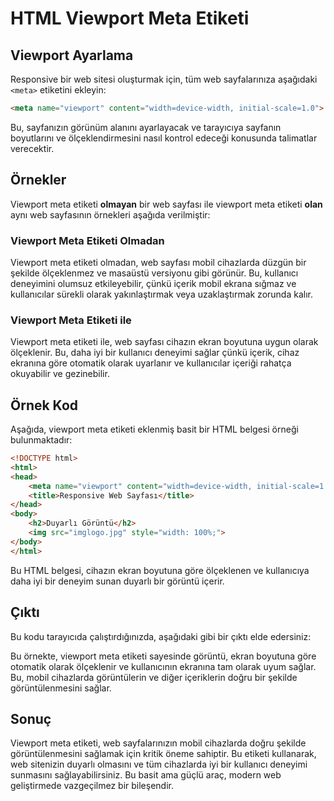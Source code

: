 # HTML Viewport Meta Etiketi

## Viewport Ayarlama

Responsive bir web sitesi oluşturmak için, tüm web sayfalarınıza aşağıdaki `<meta>` etiketini ekleyin:

```html
<meta name="viewport" content="width=device-width, initial-scale=1.0">
```

Bu, sayfanızın görünüm alanını ayarlayacak ve tarayıcıya sayfanın boyutlarını ve ölçeklendirmesini nasıl kontrol edeceği konusunda talimatlar verecektir.

## Örnekler

Viewport meta etiketi **olmayan** bir web sayfası ile viewport meta etiketi **olan** aynı web sayfasının örnekleri aşağıda verilmiştir:

### Viewport Meta Etiketi Olmadan

Viewport meta etiketi olmadan, web sayfası mobil cihazlarda düzgün bir şekilde ölçeklenmez ve masaüstü versiyonu gibi görünür. Bu, kullanıcı deneyimini olumsuz etkileyebilir, çünkü içerik mobil ekrana sığmaz ve kullanıcılar sürekli olarak yakınlaştırmak veya uzaklaştırmak zorunda kalır.

### Viewport Meta Etiketi ile

Viewport meta etiketi ile, web sayfası cihazın ekran boyutuna uygun olarak ölçeklenir. Bu, daha iyi bir kullanıcı deneyimi sağlar çünkü içerik, cihaz ekranına göre otomatik olarak uyarlanır ve kullanıcılar içeriği rahatça okuyabilir ve gezinebilir.

## Örnek Kod

Aşağıda, viewport meta etiketi eklenmiş basit bir HTML belgesi örneği bulunmaktadır:

```html
<!DOCTYPE html>
<html>
<head>
    <meta name="viewport" content="width=device-width, initial-scale=1.0">
    <title>Responsive Web Sayfası</title>
</head>
<body>
    <h2>Duyarlı Görüntü</h2>
    <img src="imglogo.jpg" style="width: 100%;">
</body>
</html>
```

Bu HTML belgesi, cihazın ekran boyutuna göre ölçeklenen ve kullanıcıya daha iyi bir deneyim sunan duyarlı bir görüntü içerir.

## Çıktı

Bu kodu tarayıcıda çalıştırdığınızda, aşağıdaki gibi bir çıktı elde edersiniz:


Bu örnekte, viewport meta etiketi sayesinde görüntü, ekran boyutuna göre otomatik olarak ölçeklenir ve kullanıcının ekranına tam olarak uyum sağlar. Bu, mobil cihazlarda görüntülerin ve diğer içeriklerin doğru bir şekilde görüntülenmesini sağlar.

## Sonuç

Viewport meta etiketi, web sayfalarınızın mobil cihazlarda doğru şekilde görüntülenmesini sağlamak için kritik öneme sahiptir. Bu etiketi kullanarak, web sitenizin duyarlı olmasını ve tüm cihazlarda iyi bir kullanıcı deneyimi sunmasını sağlayabilirsiniz. Bu basit ama güçlü araç, modern web geliştirmede vazgeçilmez bir bileşendir.
